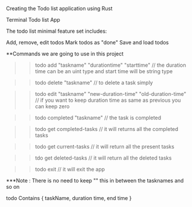 Creating the Todo list application using Rust

Terminal Todo list App

The todo list minimal feature set includes:

Add, remove, edit todos
Mark todos as "done"
Save and load todos

**Commands we are going to use in this project

>> todo add  "taskname" "durationtime" "starttime" // the duration time can be an uint type  and start time will be string type

>> todo delete  "taskname"  // to delete a task simply

>> todo edit  "taskname" "new-duration-time" "old-duration-time" // if you want to keep duration time as same as previous you can keep zero

>> todo completed  "taskname" // the task is completed

>> todo get completed-tasks // it will returns all the completed tasks

>> todo get current-tasks // it will return all the present tasks

>> tdo get deleted-tasks // it will return all the deleted tasks

>> todo exit // it will exit the app

***Note : There is no need to keep "" this in between the tasknames and so on


todo Contains {
    taskName,
    duration time,
    end time
}
